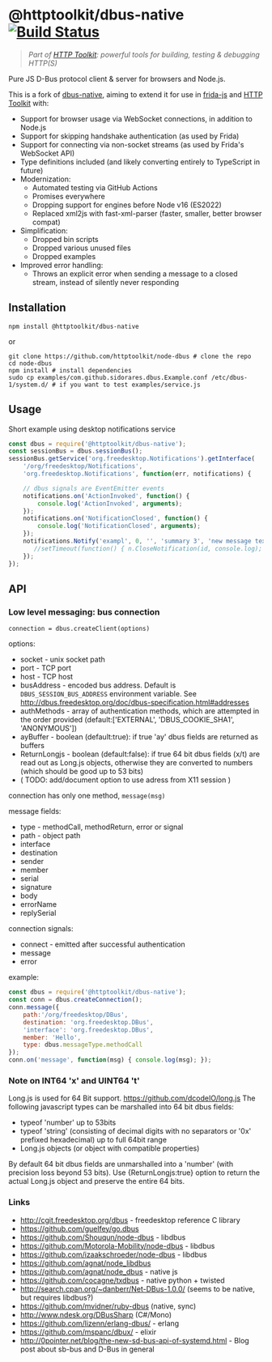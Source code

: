 # @httptoolkit/dbus-native [![Build Status](https://github.com/httptoolkit/dbus-native/workflows/CI/badge.svg)](https://github.com/httptoolkit/dbus-native/actions)

> _Part of [HTTP Toolkit](https://httptoolkit.com): powerful tools for building, testing & debugging HTTP(S)_

Pure JS D-Bus protocol client & server for browsers and Node.js.

This is a fork of [dbus-native](https://github.com/sidorares/dbus-native), aiming to extend it for use in [frida-js](https://github.com/httptoolkit/frida-js/) and [HTTP Toolkit](https://github.com/httptoolkit/httptoolkit/) with:

* Support for browser usage via WebSocket connections, in addition to Node.js
* Support for skipping handshake authentication (as used by Frida)
* Support for connecting via non-socket streams (as used by Frida's WebSocket API)
* Type definitions included (and likely converting entirely to TypeScript in future)
* Modernization:
   * Automated testing via GitHub Actions
   * Promises everywhere
   * Dropping support for engines before Node v16 (ES2022)
   * Replaced xml2js with fast-xml-parser (faster, smaller, better browser compat)
* Simplification:
   * Dropped bin scripts
   * Dropped various unused files
   * Dropped examples
* Improved error handling:
   * Throws an explicit error when sending a message to a closed stream, instead of silently never responding

Installation
------------

```shell
npm install @httptoolkit/dbus-native
```
or

```shell
git clone https://github.com/httptoolkit/node-dbus # clone the repo
cd node-dbus
npm install # install dependencies
sudo cp examples/com.github.sidorares.dbus.Example.conf /etc/dbus-1/system.d/ # if you want to test examples/service.js
```

Usage
------

Short example using desktop notifications service

```js
const dbus = require('@httptoolkit/dbus-native');
const sessionBus = dbus.sessionBus();
sessionBus.getService('org.freedesktop.Notifications').getInterface(
    '/org/freedesktop/Notifications',
    'org.freedesktop.Notifications', function(err, notifications) {

    // dbus signals are EventEmitter events
    notifications.on('ActionInvoked', function() {
        console.log('ActionInvoked', arguments);
    });
    notifications.on('NotificationClosed', function() {
        console.log('NotificationClosed', arguments);
    });
    notifications.Notify('exampl', 0, '', 'summary 3', 'new message text', ['xxx yyy', 'test2', 'test3', 'test4'], [],  5, function(err, id) {
       //setTimeout(function() { n.CloseNotification(id, console.log); }, 4000);
    });
});
```

API
---

### Low level messaging: bus connection

`connection = dbus.createClient(options)`

options:
   - socket - unix socket path
   - port - TCP port
   - host - TCP host
   - busAddress - encoded bus address. Default is `DBUS_SESSION_BUS_ADDRESS` environment variable. See http://dbus.freedesktop.org/doc/dbus-specification.html#addresses
   - authMethods - array of authentication methods, which are attempted in the order provided (default:['EXTERNAL', 'DBUS_COOKIE_SHA1', 'ANONYMOUS'])
   - ayBuffer - boolean (default:true): if true 'ay' dbus fields are returned as buffers
   - ReturnLongjs - boolean (default:false): if true 64 bit dbus fields (x/t) are read out as Long.js objects, otherwise they are converted to numbers (which should be good up to 53 bits)
   - ( TODO: add/document option to use adress from X11 session )

connection has only one method, `message(msg)`

message fields:
   - type - methodCall, methodReturn, error or signal
   - path - object path
   - interface
   - destination
   - sender
   - member
   - serial
   - signature
   - body
   - errorName
   - replySerial

connection signals:
   - connect - emitted after successful authentication
   - message
   - error

example:

```js
const dbus = require('@httptoolkit/dbus-native');
const conn = dbus.createConnection();
conn.message({
    path:'/org/freedesktop/DBus',
    destination: 'org.freedesktop.DBus',
    'interface': 'org.freedesktop.DBus',
    member: 'Hello',
    type: dbus.messageType.methodCall
});
conn.on('message', function(msg) { console.log(msg); });
```

### Note on INT64 'x' and UINT64 't'
Long.js is used for 64 Bit support. https://github.com/dcodeIO/long.js
The following javascript types can be marshalled into 64 bit dbus fields:
   - typeof 'number' up to 53bits
   - typeof 'string' (consisting of decimal digits with no separators or '0x' prefixed hexadecimal) up to full 64bit range
   - Long.js objects (or object with compatible properties)

By default 64 bit dbus fields are unmarshalled into a 'number' (with precision loss beyond 53 bits). Use {ReturnLongjs:true} option to return the actual Long.js object and preserve the entire 64 bits.

### Links
   - http://cgit.freedesktop.org/dbus - freedesktop reference C library
   - https://github.com/guelfey/go.dbus
   - https://github.com/Shouqun/node-dbus - libdbus
   - https://github.com/Motorola-Mobility/node-dbus - libdbus
   - https://github.com/izaakschroeder/node-dbus - libdbus
   - https://github.com/agnat/node_libdbus
   - https://github.com/agnat/node_dbus - native js
   - https://github.com/cocagne/txdbus - native python + twisted
   - http://search.cpan.org/~danberr/Net-DBus-1.0.0/ (seems to be native, but requires libdbus?)
   - https://github.com/mvidner/ruby-dbus (native, sync)
   - http://www.ndesk.org/DBusSharp (C#/Mono)
   - https://github.com/lizenn/erlang-dbus/ - erlang
   - https://github.com/mspanc/dbux/ - elixir
   - http://0pointer.net/blog/the-new-sd-bus-api-of-systemd.html - Blog post about sb-bus and D-Bus in general
